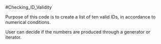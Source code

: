 #Checking_ID_Validity

Purpose of this code is to create a list of ten valid IDs, in accordance to numerical conditions.

User can decide if the numbers are produced through a generator or iterator. 
